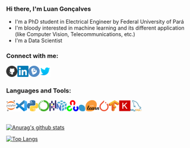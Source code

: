 ### Hi there, I'm Luan Gonçalves
 <!-- - [LuanAGoncalves][website] -->

<!--
**LuanAGoncalves/LuanAGoncalves** is a ✨ _special_ ✨ repository because its `README.md` (this file) appears on your GitHub profile.

Here are some ideas to get you started:

- 🔭 I’m currently working on ...
- 🌱 I’m currently learning ...
- 👯 I’m looking to collaborate on ...
- 🤔 I’m looking for help with ...
- 💬 Ask me about ...
- 📫 How to reach me: ...
- 😄 Pronouns: ...
- ⚡ Fun fact: ...
-->

- I'm a PhD student in Electrical Engineer by Federal University of Pará
- I'm bloody interested in machine learning and its different application (like Computer Vision, Telecommunications, etc.)
- I'm a Data Scientist

### Connect with me:
<!-- [<img align="left" height="30px" src="icons/social/globe.png" alt="luanagoncalves.github.io/" />][website] -->
[<img align="left" height="30px" src="icons/social/github.png" alt="LuanAGoncalves | Github" />][github]
[<img align="left" height="30px" src="icons/social/linkedin.png" alt="luan-gonçalves-4b180483 | LinkedIn" />][linkedin]
[<img align="left" height="30px" src="icons/social/lattes.png" alt="6155949500719023 | lattes" />][lattes]
[<img align="left" height="30px" src="icons/social/twitter.png" alt="LuanGon06470101 | Twitter" />][twitter]

<br />
<br />

### Languages and Tools:
[<img align="left" height="30px" src="icons/tools/jupyter.png" alt="Project Jupyter" />](https://jupyter.org/)
[<img align="left" height="30px" src="icons/tools/vscode.png" alt="Visual Studio Code" />](https://code.visualstudio.com/)
[<img align="left" height="30px" src="icons/languages/python.png" alt="Python Language" />](https://www.python.org/)
[<img align="left" height="30px" src="icons/tools/anaconda.png" alt="Anaconda package" />](https://www.anaconda.com/)
[<img align="left" height="30px" src="icons/tools/pandas.png" alt="Pandas library" />](https://pandas.pydata.org/)
[<img align="left" height="30px" src="icons/tools/numpy.png" alt="Numpy library" />](https://numpy.org/)
[<img align="left" height="30px" src="icons/tools/opencv.png" alt="OpenCV library" />](https://opencv.org/)
[<img align="left" height="30px" src="icons/tools/sklearn.png" alt="Numpy library" />](https://scikit-learn.org/)
[<img align="left" height="30px" src="icons/tools/pytorch.png" alt="Pytorch library" />](https://pytorch.org/)
[<img align="left" height="30px" src="icons/tools/tensorflow.png" alt="Tensorflow library" />](https://www.tensorflow.org/?hl=pt-br)
[<img align="left" height="30px" src="icons/tools/keras.png" alt="Keras library" />](https://keras.io/)
<!-- [<img align="left" height="30px" src="icons/tools/Flask.png" alt="Sci-kit Learn framework" />](https://flask.palletsprojects.com/en/1.1.x/) -->
<!-- [<img align="left" height="30px" src="icons/tools/django.png" alt="Django framework" />](https://www.djangoproject.com/) -->
<!-- [<img align="left" height="30px" src="icons/languages/html5.png" alt="HTML 5" />](https://developer.mozilla.org/pt-BR/docs/Web/HTML/HTML5) -->
<!-- [<img align="left" height="30px" src="icons/languages/css3.png" alt="CSS 3" />](https://developer.mozilla.org/pt-BR/docs/Web/CSS) -->
<!-- [<img align="left" height="30px" src="icons/languages/javascript.png" alt="JavaScript" />](https://developer.mozilla.org/pt-BR/docs/Web/JavaScript) -->
[<img align="left" height="30px" src="icons/tools/mysql.png" alt="MySQL" />](https://www.mysql.com/)
<!-- [<img align="left" height="30px" src="icons/languages/scala.png" alt="Scala language" />](https://www.scala-lang.org/) -->
<!-- [<img align="left" height="30px" src="icons/tools/spark.png" alt="Apache Spark" />](https://spark.apache.org/) -->

<br />
<br />
<br />


[![Anurag's github stats](https://github-readme-stats.vercel.app/api?username=LuanAGoncalves&show_icons=true&theme=tokyonight)](https://github.com/anuraghazra/github-readme-stats)

[![Top Langs](https://github-readme-stats.vercel.app/api/top-langs/?username=LuanAGoncalves&show_icons=true&theme=tokyonight)](https://github.com/anuraghazra/github-readme-stats)

[github]: https://github.com/LuanAGoncalves
[website]: https://luanagoncalves.github.io/
[linkedin]: https://www.linkedin.com/in/luan-gonçalves-4b180483/
[twitter]: https://twitter.com/LuanGon06470101
[lattes]: http://lattes.cnpq.br/6155949500719023